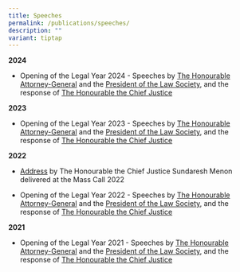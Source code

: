 ```yaml
---
title: Speeches
permalink: /publications/speeches/
description: ""
variant: tiptap
---
```

<p><strong>2024</strong></p><ul data-tight="true" class="tight"><li><p>Opening of the Legal Year 2024 - Speeches by <a href="/files/speeches/Opening_Of_The_Legal_Year_2024___AG_Speech_Delivered__Final__v2.pdf" rel="noopener noreferrer nofollow" target="_blank">The Honourable Attorney-General</a> and the <a href="/files/Opening_of_the_Legal_Year_2024___Speech_by_President_Law_Society.pdf" rel="noopener noreferrer nofollow" target="_blank">President of the Law Society</a>, and the response of <a href="/files/OLY_2024___CJ_s_Response__final_.pdf" rel="noopener noreferrer nofollow" target="_blank">The Honourable the Chief Justice</a></p></li></ul><p><strong>2023</strong></p><ul data-tight="true" class="tight"><li><p>Opening of the Legal Year 2023 - Speeches by <a href="/files/speeches/opening%20of%20the%20legal%20year%202023%20-%20speech%20by%20ag.pdf" rel="noopener noreferrer nofollow" target="_blank">The Honourable Attorney-General</a> and the <a href="/files/speeches/opening%20of%20the%20legal%20year%202023%20-%20speech%20by%20president,%20law%20society.pdf" rel="noopener noreferrer nofollow" target="_blank">President of the Law Society</a>, and the response of <a href="/files/speeches/opening%20of%20the%20legal%20year%202023%20-%20cj's%20response.pdf" rel="noopener noreferrer nofollow" target="_blank">The Honourable the Chief Justice</a></p></li></ul><p><strong>2022</strong></p><ul data-tight="true" class="tight"><li><p><a href="/files/speeches/chief%20justice's%20address%20at%20mass%20call%202022.pdf" rel="noopener noreferrer nofollow" target="_blank">Address</a> by The Honourable the Chief Justice Sundaresh Menon delivered at the Mass Call 2022</p></li><li><p>Opening of the Legal Year 2022 - Speeches by <a href="/files/speeches/oly-2022--speech-by-the-attorney-generale653d4f7efd449cdb8569e0d8ec467d7.pdf" rel="noopener noreferrer nofollow" target="_blank">The Honourable Attorney-General</a> and the <a href="/files/speeches/oly-2022--address-of-the-president-of-the-law-society3ea5dd0d89e144d3baeaf2f0684e4861.pdf" rel="noopener noreferrer nofollow" target="_blank">President of the Law Society</a>, and the response of <a href="/files/speeches/oly-2022---response-by-chief-justice.pdf" rel="noopener noreferrer nofollow" target="_blank">The Honourable the Chief Justice</a></p></li></ul><p><strong>2021</strong></p><ul data-tight="true" class="tight"><li><p>Opening of the Legal Year 2021 - Speeches by <a href="/files/speeches/oly-2021--speech-by-the-attorney-general.pdf" rel="noopener noreferrer nofollow" target="_blank">The Honourable Attorney-General</a> and the <a href="/files/speeches/oly-2021--address-of-the-president-of-the-law-society.pdf" rel="noopener noreferrer nofollow" target="_blank">President of the Law Society</a>, and the response of <a href="/files/speeches/oly-2021--address-of-the-honourable-the-chief-justice-sundaresh-menon.pdf" rel="noopener noreferrer nofollow" target="_blank">The Honourable the Chief Justice</a></p></li></ul><p></p>